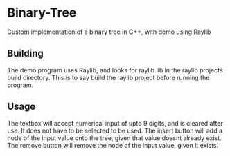 # Binary-Tree
Custom implementation of a binary tree in C++, with demo using Raylib

## Building
The demo program uses Raylib, and looks for raylib.lib in the raylib projects build directory.
This is to say build the raylib project before running the program.

## Usage
The textbox will accept numerical input of upto 9 digits, and is cleared after use. It does not have to be selected to be used.
The insert button will add a node of the input value onto the tree, given that value doesnt already exist.
The remove button will remove the node of the input value, given it exists.

